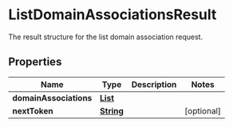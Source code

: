 

# ListDomainAssociationsResult

 The result structure for the list domain association request. 

## Properties

| Name | Type | Description | Notes |
|------------ | ------------- | ------------- | -------------|
|**domainAssociations** | [**List**](List.md) |  |  |
|**nextToken** | [**String**](String.md) |  |  [optional] |



